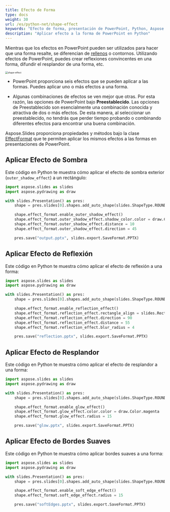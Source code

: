 ```yaml
---
title: Efecto de Forma
type: docs
weight: 30
url: /es/python-net/shape-effect
keywords: "Efecto de forma, presentación de PowerPoint, Python, Aspose.Slides para Python a través de .NET"
description: "Aplicar efecto a la forma de PowerPoint en Python"
---
```


Mientras que los efectos en PowerPoint pueden ser utilizados para hacer que una forma resalte, se diferencian de [rellenos](/slides/es/python-net/shape-formatting/#gradient-fill) o contornos. Utilizando efectos de PowerPoint, puedes crear reflexiones convincentes en una forma, difundir el resplandor de una forma, etc.

<img src="shape-effect.png" alt="shape-effect" style="zoom:50%;" />

* PowerPoint proporciona seis efectos que se pueden aplicar a las formas. Puedes aplicar uno o más efectos a una forma. 

* Algunas combinaciones de efectos se ven mejor que otras. Por esta razón, las opciones de PowerPoint bajo **Preestablecido**. Las opciones de Preestablecido son esencialmente una combinación conocida y atractiva de dos o más efectos. De esta manera, al seleccionar un preestablecido, no tendrás que perder tiempo probando o combinando diferentes efectos para encontrar una buena combinación.

Aspose.Slides proporciona propiedades y métodos bajo la clase [EffectFormat](https://reference.aspose.com/slides/python-net/aspose.slides/effectformat/) que te permiten aplicar los mismos efectos a las formas en presentaciones de PowerPoint.

## **Aplicar Efecto de Sombra**

Este código en Python te muestra cómo aplicar el efecto de sombra exterior (`outer_shadow_effect`) a un rectángulo:

```python
import aspose.slides as slides
import aspose.pydrawing as draw

with slides.Presentation() as pres:
    shape = pres.slides[0].shapes.add_auto_shape(slides.ShapeType.ROUND_CORNER_RECTANGLE, 20, 20, 200, 150)

    shape.effect_format.enable_outer_shadow_effect()
    shape.effect_format.outer_shadow_effect.shadow_color.color = draw.Color.dark_gray
    shape.effect_format.outer_shadow_effect.distance = 10
    shape.effect_format.outer_shadow_effect.direction = 45

    pres.save("output.pptx", slides.export.SaveFormat.PPTX)
```

## **Aplicar Efecto de Reflexión**

Este código en Python te muestra cómo aplicar el efecto de reflexión a una forma:

```python
import aspose.slides as slides
import aspose.pydrawing as draw

with slides.Presentation() as pres:
    shape = pres.slides[0].shapes.add_auto_shape(slides.ShapeType.ROUND_CORNER_RECTANGLE, 20, 20, 200, 150)

    shape.effect_format.enable_reflection_effect()
    shape.effect_format.reflection_effect.rectangle_align = slides.RectangleAlignment.BOTTOM
    shape.effect_format.reflection_effect.direction = 90
    shape.effect_format.reflection_effect.distance = 55
    shape.effect_format.reflection_effect.blur_radius = 4

    pres.save("reflection.pptx", slides.export.SaveFormat.PPTX)
```

## **Aplicar Efecto de Resplandor**

Este código en Python te muestra cómo aplicar el efecto de resplandor a una forma:

```python
import aspose.slides as slides
import aspose.pydrawing as draw

with slides.Presentation() as pres:
    shape = pres.slides[0].shapes.add_auto_shape(slides.ShapeType.ROUND_CORNER_RECTANGLE, 20, 20, 200, 150)

    shape.effect_format.enable_glow_effect()
    shape.effect_format.glow_effect.color.color = draw.Color.magenta
    shape.effect_format.glow_effect.radius = 15

    pres.save("glow.pptx", slides.export.SaveFormat.PPTX)
```

## **Aplicar Efecto de Bordes Suaves**

Este código en Python te muestra cómo aplicar bordes suaves a una forma:

```python
import aspose.slides as slides
import aspose.pydrawing as draw

with slides.Presentation() as pres:
    shape = pres.slides[0].shapes.add_auto_shape(slides.ShapeType.ROUND_CORNER_RECTANGLE, 20, 20, 200, 150)

    shape.effect_format.enable_soft_edge_effect()
    shape.effect_format.soft_edge_effect.radius = 15

    pres.save("softEdges.pptx", slides.export.SaveFormat.PPTX)
```